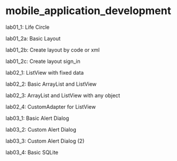 # mobile_application_development

lab01_1: Life Circle

lab01_2a: Basic Layout

lab01_2b: Create layout by code or xml

lab01_2c: Create layout sign_in

lab02_1: ListView with fixed data

lab02_2: Basic ArrayList and ListView

lab02_3: ArrayList and ListView with any object

lab02_4: CustomAdapter for ListView

lab03_1: Basic Alert Dialog

lab03_2: Custom Alert Dialog

lab03_3: Custom Alert Dialog (2)

lab03_4: Basic SQLite
